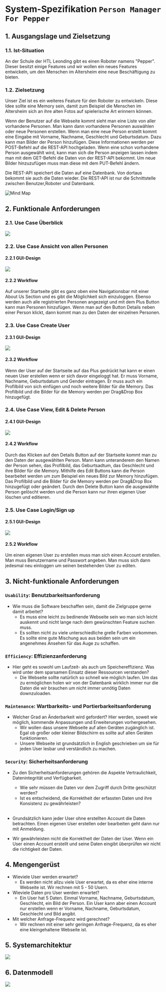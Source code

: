 # System-Spezifikation `Person Manager For Pepper`

## 1. Ausgangslage und Zielsetzung

### 1.1. Ist-Situation

An der Schule der HTL Leonding gibt es einen Roboter namens "Pepper". Dieser besitzt einige Features und
wir wollen ein neues Features entwickeln, um den Menschen im Altersheim eine neue Beschäftigung zu bieten.

### 1.2. Zielsetzung

Unser Ziel ist es ein weiteres Feature für den Roboter zu entwickeln. Diese Idee sollte eine Memory sein, damit zum Beispiel die Menschen im Altersheim sich an ihre alten Fotos auf spielerische Art erinnern können.

Wenn der Benutzer auf die Webseite kommt sieht man eine Liste von aller vorhandene Personen. Man kann dann vorhandene Personen auswählen oder neue Personen erstellen. Wenn man eine neue Person erstellt kommt eine Eingabe mit Vorname, Nachname, Geschlecht und Geburtsdatum. Dazu kann man Bilder der Person hinzufügen. Diese Informationen werden per POST-Befehl auf die REST-API hochgeladen. Wenn eine schon vorhandene Person ausgewählt wird, kann man sich die Person anzeigen lassen indem man mit dem GET-Befehl die Daten von der REST-API bekommt. Um neue Bilder hinzuzufügen muss man diese mit dem PUT-Befehl ändern.

Die REST-API speichert die Daten auf eine Datenbank. Von dortaus bekommt sie auch die Daten wieder. Die REST-API ist nur die Schnittstelle zwischen Benutzer,Roboter und Datenbank.

<img src="./Diagramme/MindMap.PNG" alt="Mind Map" title="Mind Map" />

## 2. Funktionale Anforderungen


### 2.1. Use Case Überblick

<img src="./Diagramme/USE-CASE-DIAGRAM.PNG">


### 2.2. Use Case Ansicht von allen Personen

#### 2.2.1 GUI-Design

<img src="./Diagramme/USE-CASE-1.PNG">

#### 2.2.2 Workflow

Auf unserer Startseite gibt es ganz oben eine Navigationsbar mit einer About Us Section und 
es gibt die Möglichkeit sich einzuloggen. Ebenso werden auch alle registrierten Personen angezeigt
und mit dem Plus Button kann man Personen hinzufügen. Wenn man auf den Button Details neben einer
Person klickt, dann kommt man zu den Daten der einzelnen Personen.

### 2.3. Use Case Create User

#### 2.3.1 GUI-Design

<img src="./Diagramme/USE-CASE-4.PNG">

#### 2.3.2 Workflow

Wenn der User auf der Startseite auf das Plus gedrückt hat kann er einen neuen User erstellen wenn er sich davor eingeloggt hat. Er muss Vorname, Nachname, Geburtsdatum und Gender eintragen. Er muss auch ein Profilbild von sich einfügen und noch weitere Bilder für die Memory. Das Profilbild und die Bilder für die Memory werden per Drag&Drop Box hinzugefügt.

### 2.4. Use Case View, Edit & Delete Person

#### 2.4.1 GUI-Design

<img src="./Diagramme/USE-CASE-2.PNG">

#### 2.4.2 Workflow

Durch das Klicken auf den Details Button auf der Startseite kommt man zu den Daten der ausgewählten Person.
Mann kann unteranderem den Namen der Person sehen, das Profilbild, das Geburtsadtum, das Geschlecht und ihre Bilder für die Memory.
Mithilfe des Edit Buttons kann die Person bearbeitet werden um zum Beispiel ein neues Bild zur Memory hinzufügen. Das Profilbild und die Bilder für die Memory werden per Drag&Drop Box hinzugefügt oder geändert.
Durch den Delete Button kann die ausgewählte Person gelöscht werden und die Person kann nur ihren eigenen User löschen und editieren. 

### 2.5. Use Case Login/Sign up

#### 2.5.1 GUI-Design

<img src="./Diagramme/USE-CASE-3.PNG">

#### 2.5.2 Workflow

Um einen eigenen User zu erstellen muss man sich einen Account erstellen. Man muss Benutzername und Passwort angeben. Man muss sich dann jedesmal neu einloggen um seinen bestehenden User zu editen.


## 3. Nicht-funktionale Anforderungen

### `Usability`: Benutzbarkeitsanforderung

- Wie muss die Software beschaffen sein, damit die Zielgruppe gerne damit arbeitet?
  - Es muss eine leicht zu bedinende Webseite sein wo man sich leicht auskennt und nicht lange nach dem gewünschten Feature suchen muss. 
  - Es sollten nicht zu viele unterschiedliche grelle Farben vorkommen. Es sollte eine gute Mischung aus aus beiden sein um ein angenehmes Ansehen für das Auge zu schaffen.

### `Efficiency`: Effizienzanforderung

- Hier geht es sowohl um Laufzeit- als auch um Speichereffizienz. Was wird unter dem sparsamen Einsatz dieser Ressourcen verstanden?
  - Die Webseite sollte natürlich so schnell wie möglich laufen. Um das zu ermöglichen holen wir von der Datenbank wirklich immer nur die Daten die wir brauchen um nicht immer unnötig Daten downzuloaden.

### `Maintenance`: Wartbarkeits- und Portierbarkeitsanforderung

- Welcher Grad an Änderbarkeit wird gefordert? Hier werden, soweit wie möglich, kommende Anpassungen und Erweiterungen vorhergesehen.
  - Wir wollen dass unsere Webseite auf allen Geräten zugänglich ist. Egal ob großer oder kleiner Bildschirm es sollte auf allen Geräten funktionieren. 
  - Unsere Webseite ist grundsätzlich in English geschrieben um sie für jeden User lesbar und verständlich zu machen.

### `Security`: Sicherheitsanforderung

- Zu den Sicherheitsanforderungen gehören die Aspekte Vertraulichkeit, Datenintegrität und Verfügbarkeit.
  - Wie sehr müssen die Daten vor dem Zugriff durch Dritte geschützt werden?
  - Ist es entscheidend, die Korrektheit der erfassten Daten und ihre Konsistenz zu gewährleisten?<br><br>

- Grundsätzlich kann jeder User ohne erstellten Account die Daten betrachten. Einen eigenen User erstellen oder bearbeiten geht dann nur mit Anmeldung.
- Wir gewährleisten nicht die Korrektheit der Daten der User. Wenn ein User einen Account erstellt und seine Daten eingibt überprüfen wir nicht die richtigkeit der Daten.

## 4. Mengengerüst

- Wieviele User werden erwartet?
  - Es werden nicht allzu viele User erwartet, da es eher eine interne Webseite ist. Wir rechnen mit 5 - 50 Usern.
- Wieviele Daten pro User werden erwartet?
  - Ein User hat 5 Daten. Einmal Vorname, Nachname, Geburtsdatum, Geschlecht, ein Bild der Person. Ein User kann aber einen Account nur erstellen wenn er Vorname, Nachname, Geburtsdatum, Geschlecht und Bild angibt.
- Mit welcher Anfrage-Frequenz wird gerechnet?
  - Wir rechnen mit einer sehr geringen Anfrage-Frequenz, da es eher eine kleingehaltene Webseite ist.

## 5. Systemarchitektur

<img src="./Diagramme/Systemarchitektur.PNG">

## 6. Datenmodell

<img src="./Diagramme/Datenmodell.PNG">
